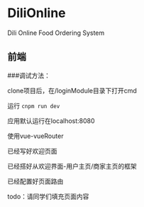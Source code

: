 # DiliOnline
Dili Online Food Ordering System


## 前端

###调试方法：

clone项目后，在/loginModule目录下打开cmd

运行 `cnpm run dev`

应用默认运行在localhost:8080


使用vue-vueRouter

已经写好欢迎页面

已经搭好从欢迎界面-用户主页/商家主页的框架

已经配置好页面路由

todo：请同学们填充页面内容
